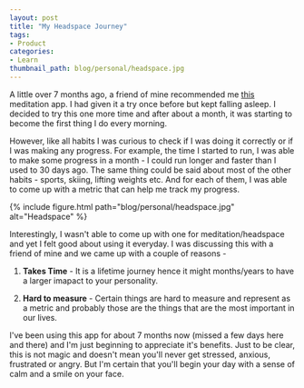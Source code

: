 ```yaml
---
layout: post
title: "My Headspace Journey"
tags:
- Product
categories:
- Learn
thumbnail_path: blog/personal/headspace.jpg
---
```


A little over 7 months ago, a friend of mine recommended me [this](https://www.headspace.com) meditation app. I had given it a try once before but kept falling asleep. I decided to try this one more time and after about a month, it was starting to become the first thing I do every morning.

However, like all habits I was curious to check if I was doing it correctly or if I was making any progress. For example, the time I started to run, I was able to make some progress in a month - I could run longer and faster than I used to 30 days ago. The same thing could be said about most of the other habits - sports, skiing, lifting weights etc. And for each of them, I was able to come up with a metric that can help me track my progress.

{% include figure.html path="blog/personal/headspace.jpg" alt="Headspace" %} 

Interestingly, I wasn't able to come up with one for meditation/headspace and yet I felt good about using it everyday. I was discussing this with a friend of mine and we came up with a couple of reasons - 

1. **Takes Time** - It is a lifetime journey hence it might months/years to have a larger imapact to your personality.

2. **Hard to measure** - Certain things are hard to measure and represent as a metric and probably those are the things that are the most important in our lives.

I've been using this app for about 7 months now (missed a few days here and there) and I'm just beginning to appreciate it's benefits. Just to be clear, this is not magic and doesn't mean you'll never get stressed, anxious, frustrated or angry. But I'm certain that you'll begin your day with a sense of calm and a smile on your face.